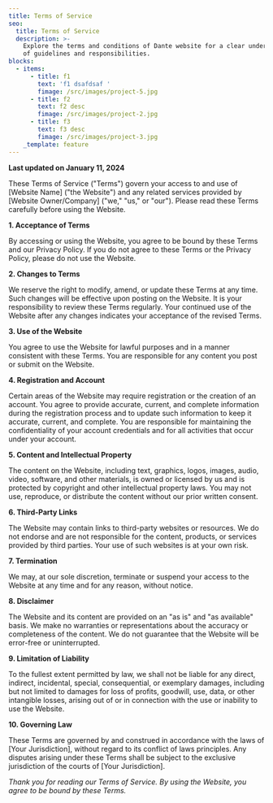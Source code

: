 ```yaml
---
title: Terms of Service
seo:
  title: Terms of Service
  description: >-
    Explore the terms and conditions of Dante website for a clear understanding
    of guidelines and responsibilities.
blocks:
  - items:
      - title: f1
        text: 'f1 dsafdsaf '
        fimage: /src/images/project-5.jpg
      - title: f2
        text: f2 desc
        fimage: /src/images/project-2.jpg
      - title: f3
        text: f3 desc
        fimage: /src/images/project-3.jpg
    _template: feature
---
```


**Last updated on January 11, 2024**

These Terms of Service ("Terms") govern your access to and use of \[Website Name] ("the Website") and any related services provided by \[Website Owner/Company] ("we," "us," or "our"). Please read these Terms carefully before using the Website.

**1. Acceptance of Terms**

By accessing or using the Website, you agree to be bound by these Terms and our Privacy Policy. If you do not agree to these Terms or the Privacy Policy, please do not use the Website.

**2. Changes to Terms**

We reserve the right to modify, amend, or update these Terms at any time. Such changes will be effective upon posting on the Website. It is your responsibility to review these Terms regularly. Your continued use of the Website after any changes indicates your acceptance of the revised Terms.

**3. Use of the Website**

You agree to use the Website for lawful purposes and in a manner consistent with these Terms. You are responsible for any content you post or submit on the Website.

**4. Registration and Account**

Certain areas of the Website may require registration or the creation of an account. You agree to provide accurate, current, and complete information during the registration process and to update such information to keep it accurate, current, and complete. You are responsible for maintaining the confidentiality of your account credentials and for all activities that occur under your account.

**5. Content and Intellectual Property**

The content on the Website, including text, graphics, logos, images, audio, video, software, and other materials, is owned or licensed by us and is protected by copyright and other intellectual property laws. You may not use, reproduce, or distribute the content without our prior written consent.

**6. Third-Party Links**

The Website may contain links to third-party websites or resources. We do not endorse and are not responsible for the content, products, or services provided by third parties. Your use of such websites is at your own risk.

**7. Termination**

We may, at our sole discretion, terminate or suspend your access to the Website at any time and for any reason, without notice.

**8. Disclaimer**

The Website and its content are provided on an "as is" and "as available" basis. We make no warranties or representations about the accuracy or completeness of the content. We do not guarantee that the Website will be error-free or uninterrupted.

**9. Limitation of Liability**

To the fullest extent permitted by law, we shall not be liable for any direct, indirect, incidental, special, consequential, or exemplary damages, including but not limited to damages for loss of profits, goodwill, use, data, or other intangible losses, arising out of or in connection with the use or inability to use the Website.

**10. Governing Law**

These Terms are governed by and construed in accordance with the laws of \[Your Jurisdiction], without regard to its conflict of laws principles. Any disputes arising under these Terms shall be subject to the exclusive jurisdiction of the courts of \[Your Jurisdiction].

*Thank you for reading our Terms of Service. By using the Website, you agree to be bound by these Terms.*
